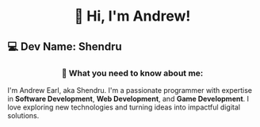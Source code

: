 <h1 align="center">👋 Hi, I'm Andrew!</h1>

## 💻 Dev Name: Shendru

<h3 align="center">👦 What you need to know about me:</h3>
I'm Andrew Earl, aka Shendru. I'm a passionate programmer with expertise in <b>Software Development</b>, <b>Web Development</b>, and <b>Game Development</b>. I love exploring new technologies and turning ideas into impactful digital solutions.

<!---
shendru-andrew/shendru-andrew is a ✨ special ✨ repository because its `README.md` (this file) appears on your GitHub profile.
You can click the Preview link to take a look at your changes.
--->
